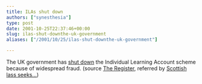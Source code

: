 ```yaml
---
title: ILAs shut down
authors: ["synesthesia"]
type: post
date: 2001-10-25T22:37:46+00:00
slug: ilas-shut-downthe-uk-government 
aliases: ["/2001/10/25/ilas-shut-downthe-uk-government"]

---
```

The UK government has [shut down][1] the Individual Learning Account scheme because of widespread fraud. (source [The Register][2], referred by [Scottish lass seeks&#8230;][3])

 [1]: https://www.theregister.co.uk/content/7/22479.html
 [2]: https://www.theregister.co.uk
 [3]: https://www.scottishlass.co.uk/index.html